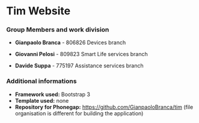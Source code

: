 # Tim Website

### Group Members and work division
* **Gianpaolo Branca** - 806826
  Devices branch
  
* **Giovanni Pelosi** - 809823
  Smart Life services branch

* **Davide Suppa** - 775197
  Assistance services branch

### Additional informations

* **Framework used:** Bootstrap 3
* **Template used:** none
* **Repository for Phonegap:**
  https://github.com/GianpaoloBranca/tim
  (file organisation is different for building the application)
